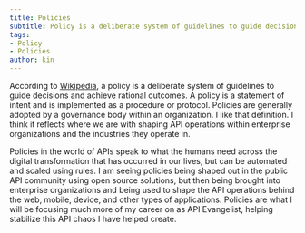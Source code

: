 ```yaml
---
title: Policies
subtitle: Policy is a deliberate system of guidelines to guide decisions and achieve rational outcomes.
tags:
- Policy
- Policies
author: kin
---
```


According to [Wikipedia](https://en.wikipedia.org/wiki/Policy), a policy is a deliberate system of guidelines to guide decisions and achieve rational outcomes. A policy is a statement of intent and is implemented as a procedure or protocol. Policies are generally adopted by a governance body within an organization. I like that definition. I think it reflects where we are with shaping API operations within enterprise organizations and the industries they operate in.

Policies in the world of APIs speak to what the humans need across the digital transformation that has occurred in our lives, but can be automated and scaled using rules. I am seeing policies being shaped out in the public API community using open source solutions, but then being brought into enterprise organizations and being used to shape the API operations behind the web, mobile, device, and other types of applications. Policies are what I will be focusing much more of my career on as API Evangelist, helping stabilize this API chaos I have helped create.